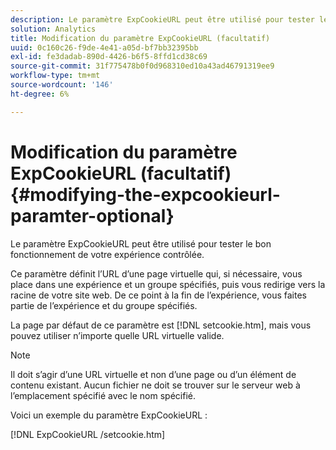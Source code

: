 ```yaml
---
description: Le paramètre ExpCookieURL peut être utilisé pour tester le bon fonctionnement de votre expérience contrôlée.
solution: Analytics
title: Modification du paramètre ExpCookieURL (facultatif)
uuid: 0c160c26-f9de-4e41-a05d-bf7bb32395bb
exl-id: fe3dadab-890d-4426-b6f5-8ffd1cd38c69
source-git-commit: 31f775478b0f0d968310ed10a43ad46791319ee9
workflow-type: tm+mt
source-wordcount: '146'
ht-degree: 6%

---
```


# Modification du paramètre ExpCookieURL (facultatif){#modifying-the-expcookieurl-paramter-optional}

Le paramètre ExpCookieURL peut être utilisé pour tester le bon fonctionnement de votre expérience contrôlée.

Ce paramètre définit l’URL d’une page virtuelle qui, si nécessaire, vous place dans une expérience et un groupe spécifiés, puis vous redirige vers la racine de votre site web. De ce point à la fin de l’expérience, vous faites partie de l’expérience et du groupe spécifiés.

La page par défaut de ce paramètre est [!DNL setcookie.htm], mais vous pouvez utiliser n’importe quelle URL virtuelle valide.

>[!NOTE]
>
>Il doit s’agir d’une URL virtuelle et non d’une page ou d’un élément de contenu existant. Aucun fichier ne doit se trouver sur le serveur web à l’emplacement spécifié avec le nom spécifié.

Voici un exemple du paramètre ExpCookieURL :

[!DNL ExpCookieURL /setcookie.htm]
